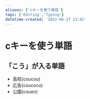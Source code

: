 ```yaml
---
aliases: ['cキーを使う単語']
tags: ['Editing','Typing']
datetime-created: '2022-06-27 13:42'
---
```


# cキーを使う単語
## 「こう」が入る単語
- 高校(coucou)
- 広告(coucocu)
- 公園(couen)